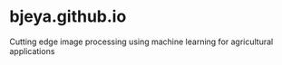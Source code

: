 # bjeya.github.io
Cutting edge image processing using machine learning for agricultural applications
